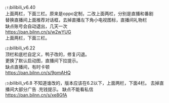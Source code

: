 ⑴bilibili_v6.40<br>
上面两栏，下面三栏。原来是oppo定制，二改上面两栏，分别是直播和番剧<br>
替换直播间上面推荐对话框，去掉直播左下角小电视图标，直播间礼物栏<br>
缺点账号会自动退出，几天一次<br>
https://pan.bilnn.cn/s/w2wYUG<br>上面两栏，下面三栏。

⑵bilibili_v6.22<br>
顶栏和底栏自定义，鸭子改的，修复闪退。<br>
更换了默认启动图，直播间下拉提示。<br>
缺点直播间，有时卡顿 <br>
https://pan.bilnn.cn/s/9pmAHQ



⑶bilibili_v6.8
不知道谁改的，版本应该在6.2以下，上面两栏，下面4栏。
去掉直播间大部分广告 .充钱提示。
缺点不能看私信<br>
https://pan.bilnn.cn/s/xe8GfA


